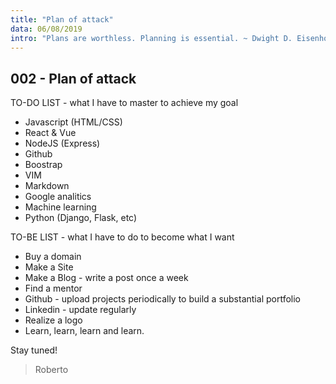 ```yaml
---
title: "Plan of attack"
data: 06/08/2019
intro: "Plans are worthless. Planning is essential. ~ Dwight D. Eisenhower"
---
```


## 002 - Plan of attack

TO-DO LIST - what I have to master to achieve my goal

- Javascript (HTML/CSS)
- React & Vue
- NodeJS (Express)
- Github
- Boostrap
- VIM
- Markdown
- Google analitics
- Machine learning
- Python (Django, Flask, etc)

TO-BE LIST - what I have to do to become what I want

- Buy a domain
- Make a Site
- Make a Blog - write a post once a week
- Find a mentor
- Github - upload projects periodically to build a substantial portfolio
- Linkedin - update regularly
- Realize a logo
- Learn, learn, learn and learn.

Stay tuned!

> Roberto
